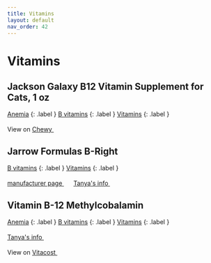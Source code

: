 ```yaml
---
title: Vitamins
layout: default
nav_order: 42
---
```


# Vitamins

## Jackson Galaxy B12 Vitamin Supplement for Cats, 1 oz

[Anemia](anemia.html)
{: .label }
[B vitamins](b-vitamins.html)
{: .label }
[Vitamins](vitamins.html)
{: .label }


View on <a href="https://www.chewy.com/dp/565686" class="external" target="_blank">Chewy <svg width="18" height="18" viewBox="0 0 24 24" aria-labelledby="svg-external-link-title"><use xlink:href="#svg-external-link"></use></svg></a>

## Jarrow Formulas B-Right

[B vitamins](b-vitamins.html)
{: .label }
[Vitamins](vitamins.html)
{: .label }


 <a href="https://jarrow.com/products/b-right-100-veggie-caps" class="external" target="_blank">manufacturer page <svg width="18" height="18" viewBox="0 0 24 24" aria-labelledby="svg-external-link-title"><use xlink:href="#svg-external-link"></use></svg></a> <a href="https://felinecrf.org/vitamin_b.htm#b_complex_human" class="external" target="_blank">Tanya's info <svg width="18" height="18" viewBox="0 0 24 24" aria-labelledby="svg-external-link-title"><use xlink:href="#svg-external-link"></use></svg></a>

## Vitamin B-12 Methylcobalamin

[Anemia](anemia.html)
{: .label }
[B vitamins](b-vitamins.html)
{: .label }
[Vitamins](vitamins.html)
{: .label }


 <a href="https://felinecrf.org/vitamin_b.htm#methylcobalamin" class="external" target="_blank">Tanya's info <svg width="18" height="18" viewBox="0 0 24 24" aria-labelledby="svg-external-link-title"><use xlink:href="#svg-external-link"></use></svg></a>

View on <a href="https://www.vitacost.com/vitacost-vitamin-b-12-methylcobalamin-500-mcg-300-capsules" class="external" target="_blank">Vitacost <svg width="18" height="18" viewBox="0 0 24 24" aria-labelledby="svg-external-link-title"><use xlink:href="#svg-external-link"></use></svg></a>

<!-- Updated 2024-10-18 02:52:49.339144Z -->
